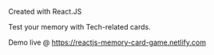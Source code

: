 Created with React.JS

Test your memory with Tech-related cards.

Demo live @ https://reactjs-memory-card-game.netlify.com
